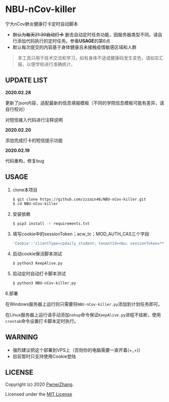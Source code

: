 # NBU-nCov-killer

宁大nCov肺炎健康打卡定时自动脚本

 - ~~默认为每天21:30自动打卡~~ 删去自动定时任务功能，因服务器类型不同，请自行添加代码执行的定时任务。参看**USAGE**的第6点
 - 默认每次提交的内容基于身体健康且未接触疫情敏感区域和人群

> 本工具只用于技术交流和学习，如有身体不适或健康码发生变色，请如实汇报，以便学校进行准确统计。

## UPDATE LIST

**2020.02.28**

更新了json内容，适配最新的信息填报模板（不同的学院信息模板可能有差异，请自行校对）

对短信接入代码进行注释说明

**2020.02.20**

 添加完成打卡的短信提示功能

**2020.02.19**

代码重构，修复bug

## USAGE

1. clone本项目
    ```bash
    $ git clone https://github.com/zzzain46/NBU-nCov-killer.git 
    $ cd NBU-nCov-killer
    ```
    
2. 安装依赖

    ```bash
    $ pip3 install -r requirements.txt
    ```

3. 填写cookie中的sessionToken；acw_tc；MOD_AUTH_CAS三个字段
  
    ```javascript
    'Cookie':'clientType=cpdaily_student; tenantId=nbu; sessionToken=******; acw_tc=******; MOD_AUTH_CAS=******',
    ```
    
4. 启动cookie保活脚本测试

   ```bash
   $ python3 KeepAlive.py
   ```
   
5. 启动定时自动打卡脚本测试

   ```bash
   $ python3 NBU-nCov-killer.py
   ```

6.部署

​	在Windows服务器上运行则只需要将`NBU-nCov-killer.py`添加到计划任务即可。

​	在Linux服务器上运行请手动添加`nohup`命令保证`KeepAlive.py`进程不挂断，使用`crontab`命令设置打卡脚本定时执行。



## WARNING

- 强烈建议把这个部署到VPS上（否则你的电脑需要一直开着(+_+)）
- 目前暂时只支持使用Cookie登陆


## LICENSE

Copyright (c) 2020 [PwnerZhang](https://pwner.cn).

Licensed under the [MIT License](https://github.com/Tishacy/ZJU-nCov-Hitcarder/blob/master/LICENSE)



